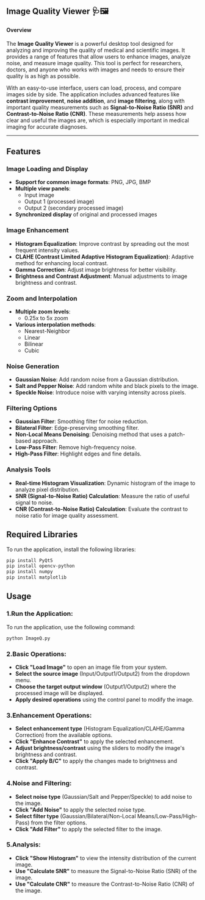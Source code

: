 Image Quality Viewer 🩺🖼️
---
#### Overview

The **Image Quality Viewer** is a powerful desktop tool designed for analyzing and improving the quality of medical and scientific images. It provides a range of features that allow users to enhance images, analyze noise, and measure image quality. This tool is perfect for researchers, doctors, and anyone who works with images and needs to ensure their quality is as high as possible.

With an easy-to-use interface, users can load, process, and compare images side by side. The application includes advanced features like **contrast improvement**, **noise addition**, and **image filtering**, along with important quality measurements such as **Signal-to-Noise Ratio (SNR)** and **Contrast-to-Noise Ratio (CNR)**. These measurements help assess how clear and useful the images are, which is especially important in medical imaging for accurate diagnoses.

---

## Features

### Image Loading and Display
- **Support for common image formats**: PNG, JPG, BMP
- **Multiple view panels**:  
  - Input image  
  - Output 1 (processed image)
  - Output 2 (secondary processed image)
- **Synchronized display** of original and processed images

### Image Enhancement
- **Histogram Equalization**: Improve contrast by spreading out the most frequent intensity values.
- **CLAHE (Contrast Limited Adaptive Histogram Equalization)**: Adaptive method for enhancing local contrast.
- **Gamma Correction**: Adjust image brightness for better visibility.
- **Brightness and Contrast Adjustment**: Manual adjustments to image brightness and contrast.

### Zoom and Interpolation
- **Multiple zoom levels**:  
  - 0.25x to 5x zoom
- **Various interpolation methods**:  
  - Nearest-Neighbor  
  - Linear  
  - Bilinear  
  - Cubic

### Noise Generation
- **Gaussian Noise**: Add random noise from a Gaussian distribution.
- **Salt and Pepper Noise**: Add random white and black pixels to the image.
- **Speckle Noise**: Introduce noise with varying intensity across pixels.

### Filtering Options
- **Gaussian Filter**: Smoothing filter for noise reduction.
- **Bilateral Filter**: Edge-preserving smoothing filter.
- **Non-Local Means Denoising**: Denoising method that uses a patch-based approach.
- **Low-Pass Filter**: Remove high-frequency noise.
- **High-Pass Filter**: Highlight edges and fine details.

### Analysis Tools
- **Real-time Histogram Visualization**: Dynamic histogram of the image to analyze pixel distribution.
- **SNR (Signal-to-Noise Ratio) Calculation**: Measure the ratio of useful signal to noise.
- **CNR (Contrast-to-Noise Ratio) Calculation**: Evaluate the contrast to noise ratio for image quality assessment.

## Required Libraries

To run the application, install the following libraries:

```bash
pip install PyQt5
pip install opencv-python
pip install numpy
pip install matplotlib
 ```
## Usage

### 1.Run the Application:
To run the application, use the following command:

```bash
python ImageQ.py
```

### 2.Basic Operations:
- **Click "Load Image"** to open an image file from your system.
- **Select the source image** (Input/Output1/Output2) from the dropdown menu.
- **Choose the target output window** (Output1/Output2) where the processed image will be displayed.
- **Apply desired operations** using the control panel to modify the image.

### 3.Enhancement Operations:
- **Select enhancement type** (Histogram Equalization/CLAHE/Gamma Correction) from the available options.
- **Click "Enhance Contrast"** to apply the selected enhancement.
- **Adjust brightness/contrast** using the sliders to modify the image's brightness and contrast.
- **Click "Apply B/C"** to apply the changes made to brightness and contrast.

### 4.Noise and Filtering:
- **Select noise type** (Gaussian/Salt and Pepper/Speckle) to add noise to the image.
- **Click "Add Noise"** to apply the selected noise type.
- **Select filter type** (Gaussian/Bilateral/Non-Local Means/Low-Pass/High-Pass) from the filter options.
- **Click "Add Filter"** to apply the selected filter to the image.

### 5.Analysis:
- **Click "Show Histogram"** to view the intensity distribution of the current image.
- **Use "Calculate SNR"** to measure the Signal-to-Noise Ratio (SNR) of the image.
- **Use "Calculate CNR"** to measure the Contrast-to-Noise Ratio (CNR) of the image.


